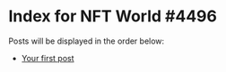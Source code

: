 # Index for NFT World #4496
Posts will be displayed in the order below:

- [Your first post](./001-first.md)

